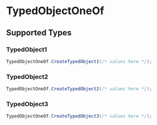 # TypedObjectOneOf


## Supported Types

### TypedObject1

```csharp
TypedObjectOneOf.CreateTypedObject1(/* values here */);
```

### TypedObject2

```csharp
TypedObjectOneOf.CreateTypedObject2(/* values here */);
```

### TypedObject3

```csharp
TypedObjectOneOf.CreateTypedObject3(/* values here */);
```
